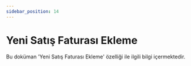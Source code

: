 ```yaml
---
sidebar_position: 14
---
```


# Yeni Satış Faturası Ekleme

Bu doküman 'Yeni Satış Faturası Ekleme' özelliği ile ilgili bilgi içermektedir.